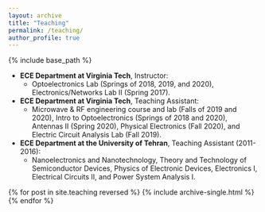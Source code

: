```yaml
---
layout: archive
title: "Teaching"
permalink: /teaching/
author_profile: true
---
```


{% include base_path %}

* **ECE Department at Virginia Tech**, Instructor:
  * Optoelectronics Lab (Springs of 2018, 2019, and 2020), Electronics/Networks Lab II (Spring 2017).
* **ECE Department at Virginia Tech**, Teaching Assistant:
  * Microwave & RF engineering course and lab (Falls of 2019 and 2020), Intro to Optoelectronics (Springs of 2018 and 2020), Antennas II (Spring 2020), Physical Electronics (Fall 2020), and Electric Circuit Analysis Lab (Fall 2019).
* **ECE Department at the University of Tehran**, Teaching Assistant (2011-2016):
  * Nanoelectronics and Nanotechnology, Theory and Technology of Semiconductor Devices, Physics of Electronic Devices, Electronics I, Electrical Circuits II, and Power System Analysis I.


{% for post in site.teaching reversed %}
  {% include archive-single.html %}
{% endfor %}
